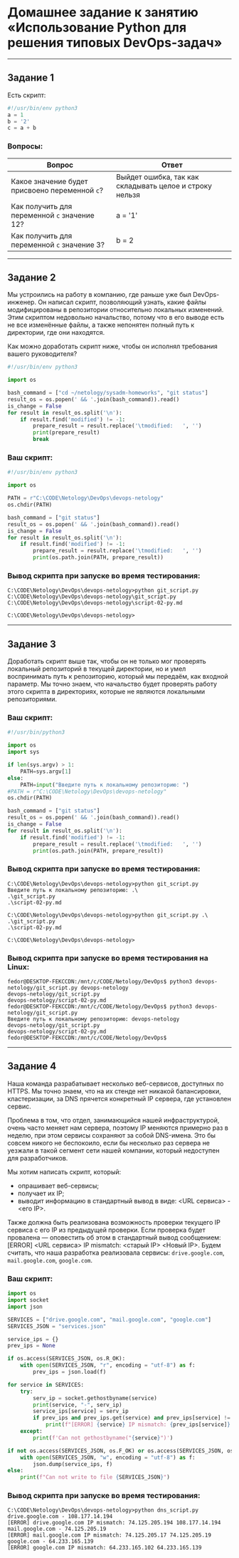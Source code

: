 # Домашнее задание к занятию «Использование Python для решения типовых DevOps-задач»
----------------

## Задание 1

Есть скрипт:

```python
#!/usr/bin/env python3
a = 1
b = '2'
c = a + b
```

### Вопросы:

| Вопрос  | Ответ |
| ------------- | ------------- |
| Какое значение будет присвоено переменной `c`?  | Выйдет ошибка, так как складывать целое и строку нельзя  |
| Как получить для переменной `c` значение 12?  | a = '1'  |
| Как получить для переменной `c` значение 3?  | b = 2 |

------

## Задание 2

Мы устроились на работу в компанию, где раньше уже был DevOps-инженер. Он написал скрипт, позволяющий узнать, какие файлы модифицированы в репозитории относительно локальных изменений. Этим скриптом недовольно начальство, потому что в его выводе есть не все изменённые файлы, а также непонятен полный путь к директории, где они находятся. 

Как можно доработать скрипт ниже, чтобы он исполнял требования вашего руководителя?

```python
#!/usr/bin/env python3

import os

bash_command = ["cd ~/netology/sysadm-homeworks", "git status"]
result_os = os.popen(' && '.join(bash_command)).read()
is_change = False
for result in result_os.split('\n'):
    if result.find('modified') != -1:
        prepare_result = result.replace('\tmodified:   ', '')
        print(prepare_result)
        break
```

### Ваш скрипт:

```python
#!/usr/bin/env python3

import os

PATH = r"C:\CODE\Netology\DevOps\devops-netology"
os.chdir(PATH)

bash_command = ["git status"]
result_os = os.popen(' && '.join(bash_command)).read()
is_change = False
for result in result_os.split('\n'):
    if result.find('modified') != -1:
        prepare_result = result.replace('\tmodified:   ', '')
        print(os.path.join(PATH, prepare_result))
```

### Вывод скрипта при запуске во время тестирования:

```
C:\CODE\Netology\DevOps\devops-netology>python git_script.py
C:\CODE\Netology\DevOps\devops-netology\git_script.py
C:\CODE\Netology\DevOps\devops-netology\script-02-py.md

C:\CODE\Netology\DevOps\devops-netology>
```

------

## Задание 3

Доработать скрипт выше так, чтобы он не только мог проверять локальный репозиторий в текущей директории, но и умел воспринимать путь к репозиторию, который мы передаём, как входной параметр. Мы точно знаем, что начальство будет проверять работу этого скрипта в директориях, которые не являются локальными репозиториями.

### Ваш скрипт:

```python
#!/usr/bin/python3

import os
import sys

if len(sys.argv) > 1:
    PATH=sys.argv[1]
else:
    PATH=input("Введите путь к локальному репозиторию: ")
#PATH = r"C:\CODE\Netology\DevOps\devops-netology"
os.chdir(PATH)

bash_command = ["git status"]
result_os = os.popen(' && '.join(bash_command)).read()
is_change = False
for result in result_os.split('\n'):
    if result.find('modified') != -1:
        prepare_result = result.replace('\tmodified:   ', '')
        print(os.path.join(PATH, prepare_result))
```

### Вывод скрипта при запуске во время тестирования:

```
C:\CODE\Netology\DevOps\devops-netology>python git_script.py
Введите путь к локальному репозиторию: .\
.\git_script.py
.\script-02-py.md

C:\CODE\Netology\DevOps\devops-netology>python git_script.py .\
.\git_script.py
.\script-02-py.md

C:\CODE\Netology\DevOps\devops-netology>
```
### Вывод скрипта при запуске во время тестирования на Linux:
```
fedor@DESKTOP-FEKCCDN:/mnt/c/CODE/Netology/DevOps$ python3 devops-netology/git_script.py devops-netology
devops-netology/git_script.py
devops-netology/script-02-py.md
fedor@DESKTOP-FEKCCDN:/mnt/c/CODE/Netology/DevOps$ python3 devops-netology/git_script.py
Введите путь к локальному репозиторию: devops-netology
devops-netology/git_script.py
devops-netology/script-02-py.md
fedor@DESKTOP-FEKCCDN:/mnt/c/CODE/Netology/DevOps$
```
------

## Задание 4

Наша команда разрабатывает несколько веб-сервисов, доступных по HTTPS. Мы точно знаем, что на их стенде нет никакой балансировки, кластеризации, за DNS прячется конкретный IP сервера, где установлен сервис. 

Проблема в том, что отдел, занимающийся нашей инфраструктурой, очень часто меняет нам сервера, поэтому IP меняются примерно раз в неделю, при этом сервисы сохраняют за собой DNS-имена. Это бы совсем никого не беспокоило, если бы несколько раз сервера не уезжали в такой сегмент сети нашей компании, который недоступен для разработчиков. 

Мы хотим написать скрипт, который: 

- опрашивает веб-сервисы; 
- получает их IP; 
- выводит информацию в стандартный вывод в виде: <URL сервиса> - <его IP>. 

Также должна быть реализована возможность проверки текущего IP сервиса c его IP из предыдущей проверки. Если проверка будет провалена — оповестить об этом в стандартный вывод сообщением: [ERROR] <URL сервиса> IP mismatch: <старый IP> <Новый IP>. Будем считать, что наша разработка реализовала сервисы: `drive.google.com`, `mail.google.com`, `google.com`.

### Ваш скрипт:

```python
import os
import socket
import json

SERVICES = ["drive.google.com", "mail.google.com", "google.com"]
SERVICES_JSON = "services.json"

service_ips = {}
prev_ips = None

if os.access(SERVICES_JSON, os.R_OK):
    with open(SERVICES_JSON, "r", encoding = "utf-8") as f:
        prev_ips = json.load(f)

for service in SERVICES:
    try:
        serv_ip = socket.gethostbyname(service)
        print(service, "-", serv_ip)
        service_ips[service] = serv_ip
        if prev_ips and prev_ips.get(service) and prev_ips[service] != service_ips[service]:
            print(f"[ERROR] {service} IP mismatch: {prev_ips[service]} {service_ips[service]}")
    except:
        print(f'Can not gethostbyname("{service}")')

if not os.access(SERVICES_JSON, os.F_OK) or os.access(SERVICES_JSON, os.W_OK):
    with open(SERVICES_JSON, "w", encoding = "utf-8") as f:
        json.dump(service_ips, f)
else:
    print(f"Can not write to file {SERVICES_JSON}")
```

### Вывод скрипта при запуске во время тестирования:

```
C:\CODE\Netology\DevOps\devops-netology>python dns_script.py
drive.google.com - 108.177.14.194
[ERROR] drive.google.com IP mismatch: 74.125.205.194 108.177.14.194
mail.google.com - 74.125.205.19
[ERROR] mail.google.com IP mismatch: 74.125.205.17 74.125.205.19
google.com - 64.233.165.139
[ERROR] google.com IP mismatch: 64.233.165.102 64.233.165.139
```
